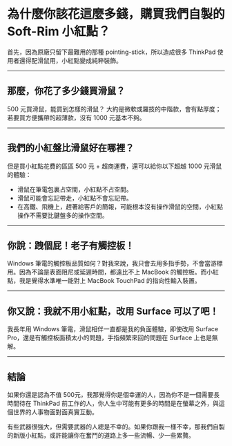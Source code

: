 # 為什麼你該花這麼多錢，購買我們自製的 Soft-Rim 小紅點？

首先，因為原廠只留下最難用的那種 pointing-stick，所以造成很多 ThinkPad 使用者還得配滑鼠用，小紅點變成純粹裝飾。

---

## 那麼，你花了多少錢買滑鼠？

500 元買滑鼠，能買到怎樣的滑鼠？
大約是微軟或羅技的中階款，會有點厚度；若要買方便攜帶的超薄款，沒有 1000 元基本不夠。

---

## 我們的小紅盤比滑鼠好在哪裡？

但是買小紅點花費的區區 500 元 + 超商運費，還可以給你以下超越 1000 元滑鼠的體驗：

- 滑鼠在筆電包裏占空間，小紅點不占空間。
- 滑鼠可能會忘記帶走，小紅點不會忘記帶。
- 在高鐵、飛機上，趕著給客戶的簡報，可能根本沒有操作滑鼠的空間，小紅點操作不需要比鍵盤多的操作空間。

---

## 你說：跩個屁！老子有觸控板！

Windows 筆電的觸控板品質如何？對我來說，我只會去用多指手勢，不會當游標用。因為不論是表面阻尼或延遲時間，都遠比不上 MacBook 的觸控板。而小紅點，我是覺得水準唯一能對上 MacBook TouchPad 的指向性輸入裝置。

---

## 你又說：我就不用小紅點，改用 Surface 可以了吧！

我長年用 Windows 筆電，滑鼠相伴一直都是我的負面體驗，即使改用 Surface Pro，還是有觸控板面積太小的問題，手指頻繁來回的問題在 Surface 上也是無解。

---

## 結論

如果你還是認為不值 500元，我那覺得你是個幸運的人，因為你不是一個需要長時間待在 ThinkPad 前工作的人，你人生中可能有更多的時間是在螢幕之外，與這個世界的人事物面對面真實互動。

有些武器很強大，但需要武器的人總是不幸的。如果你跟我一樣不幸，那我們自製的新版小紅點，或許能讓你在奮鬥的道路上多一些流暢、少一些累贅。